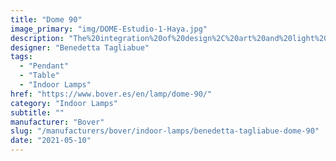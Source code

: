 ```yaml
---
title: "Dome 90"
image_primary: "img/DOME-Estudio-1-Haya.jpg"
description: "The%20integration%20of%20design%2C%20art%20and%20light%20in%20architecture%20dates%20back%20to%20a%A0long%20time%20ago%2C%20and%20maybe%20this%20is%20the%20reason%20why%20lamps%20have%20gradually%A0stop%20being%20just%20an%20item%20emitting%20light%20to%20become%20a%20light%20sculpture%20which%A0confers%20a%20special%20personality%20to%20the%20product%20and%20its%20environment.%20It%20is%20such%20the%20importance%20of%20light%20that%20any%20change%20on%20the%20item%20can%20alter%20the%A0formal%20concept%20of%20the%20whole%20project.%20A%20sculpture%20may%20seem%20more%20or%20less%A0static%2C%20depending%20on%20the%20light%20received.%20With%20DOME%20we%20decided%20to%20take%20the%20light%20out%20of%20the%20object%20so%20it%20becomes%A0a%20light%20sculpture%20designed%20to%20receive%20and%20emit%20a%20delicate%20light%2C%20a%20play%20of%A0shadows%20and%20nuances%20that%20enrich%20the%20space%20for%20which%20they%20were%20created.%20Developing%20this%20project%20with%20Benedetta%20has%20allowed%20us%20to%20reflect%20on%20the%A0art%20of%20lighting%2C%20on%20how%20to%20reinterpret%20light%20and%20on%20the%20creation%20of%20products%A0with%20a%20more%20artistic%20approach%20and%20a%20less%20industrial%20look.%20It%20has%20also%20allowed%20us%20to%20be%20swept%20away%20and%20do%20what%20we%20really%20like%20to%20do.%20These%20light%20sculptures%20are%20completely%20handmade%20and%20they%20are%20entirely%A0produced%20in%20the%20Bover%20Barcelona%20HQ.%20More%20than%20170%20big%20and%20small%20wood%A0fragments%20are%20wisely%20intertwined%20and%20sewed%20one%20by%20one%20to%20end%20up%20in%20such%A0a%20jigsaw%20puzzle.%0A%0A%0A%0A"
designer: "Benedetta Tagliabue"
tags: 
  - "Pendant"
  - "Table"
  - "Indoor Lamps"
href: "https://www.bover.es/en/lamp/dome-90/"
category: "Indoor Lamps"
subtitle: ""
manufacturer: "Bover"
slug: "/manufacturers/bover/indoor-lamps/benedetta-tagliabue-dome-90"
date: "2021-05-10"
---
```

